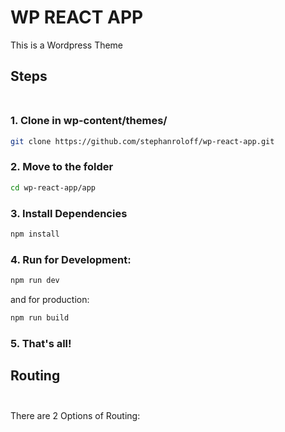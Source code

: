 # WP REACT APP

This is a Wordpress Theme

## Steps<br><br>

### 1. Clone in wp-content/themes/<br>

```bash
git clone https://github.com/stephanroloff/wp-react-app.git
```

### 2. Move to the folder<br>

```bash
cd wp-react-app/app
```

### 3. Install Dependencies<br>

```bash
npm install
```

### 4. Run for Development:<br>

```bash
npm run dev
```

and for production:<br>

```bash
npm run build
```

### 5. That's all!<br>

## Routing<br><br>

There are 2 Options of Routing:

### Option 1 Wordpress Routing (Default):

Here you just have to add the shortcode in the Homepage

```bash
[react_app]
```

### Option 2 React Routing (Default):

1. Delete the 404.php Page
2. Go to index.php and comment or delete the line:

```bash
echo do_shortcode('[auth_wp_routing]');
```

and uncomment the line:

```bash
echo do_shortcode('[react_app]');
```

3. Go to App.tsx
   comment or delete the line:

```bash
import { HashRouter as Router, Route, Routes, Link, Navigate } from 'react-router-dom';
```

and uncomment the line:

```bash
import { BrowserRouter as Router, Route, Routes, Link, Navigate } from 'react-router-dom';
```
